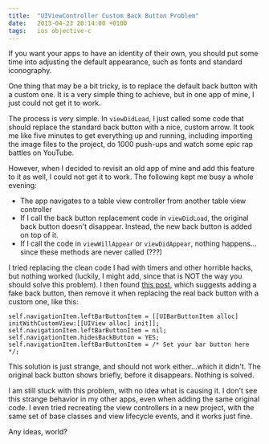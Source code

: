 ```yaml
---
title:  "UIViewController Custom Back Button Problem"
date: 	2013-04-23 20:14:00 +0100
tags: 	ios objective-c
---
```



If you want your apps to have an identity of their own, you should put some time
into adjusting the default appearance, such as fonts and standard iconography.

One thing that may be a bit tricky, is to replace the default back button with a
custom one. It is a very simple thing to achieve, but in one app of mine, I just
could not get it to work.

The process is very simple. In `viewDidLoad`, I just called some code that should
replace the standard back button with a nice, custom arrow. It took me like five
minutes to get everything up and running, including importing the image files to
the project, do 1000 push-ups and watch some epic rap battles on YouTube.

However, when I decided to revisit an old app of mine and add this feature to it
as well, I could not get it to work. The following kept me busy a whole evening:

* The app navigates to a table view controller from another table view controller
* If I call the back button replacement code in `viewDidLoad`, the original back
button doesn't disappear. Instead, the new back button is added on top of it.
* If I call the code in `viewWillAppear` or `viewDidAppear`, nothing happens...
since these methods are never called (???)

I tried replacing the clean code I had with timers and other horrible hacks, but
nothing worked (luckily, I might add, since that is NOT the way you should solve
this problem). I then found [this post](http://smartercoder.com/2010/10/18/what-to-do-it-self-navigationitem-hidesbackbutton-true-doesnt-work/),
which suggests adding a fake back button, then remove it when replacing the real
back button with a custom one, like this:

```objc
self.navigationItem.leftBarButtonItem = [[UIBarButtonItem alloc] initWithCustomView:[[UIView alloc] init]];
self.navigationItem.leftBarButtonItem = nil;
self.navigationItem.hidesBackButton = YES;
self.navigationItem.leftBarButtonItem = /* Set your bar button here */;
```

This solution is just strange, and should not work either...which it didn't. The
original back button shows briefly, before it disappears. Nothing is solved.

I am still stuck with this problem, with no idea what is causing it. I don't see
this strange behavior in my other apps, even when adding the same original code.
I even tried recreating the view controllers in a new project, with the same set
of base classes and view lifecycle events, and it works just fine.

Any ideas, world?